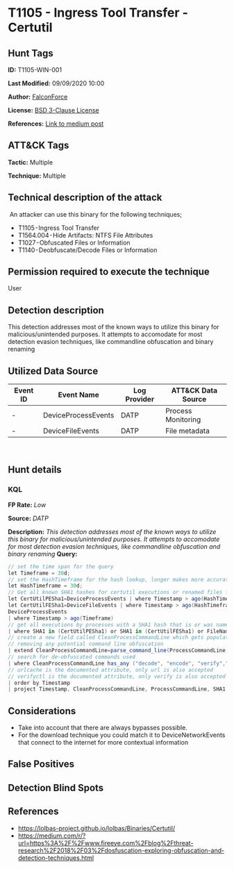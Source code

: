 # T1105 - Ingress Tool Transfer - Certutil

## Hunt Tags

**ID:** T1105-WIN-001

**Last Modified:** 09/09/2020 10:00

**Author:** [FalconForce](https://falconforce.nl/)

**License:** [BSD 3-Clause License](https://github.com/FalconForceTeam/FalconFriday/blob/master/LICENSE)

**References:** [Link to medium post](https://medium.com/falconforce/falconfriday-detecting-certutil-and-suspicious-code-compilation-0xff02-cfe8fb5e159e?source=friends_link&sk=3c63b684a2f6a203d8627554cec9a628)

## ATT&CK Tags

**Tactic:** Multiple

**Technique:** Multiple
​
## Technical description of the attack
​
An attacker can use this binary for the following techniques;
* T1105 - Ingress Tool Transfer
* T1564.004 - Hide Artifacts: NTFS File Attributes
* T1027 - Obfuscated Files or Information
* T1140 - Deobfuscate/Decode Files or Information

## Permission required to execute the technique

User

## Detection description

This detection addresses most of the known ways to utilize this binary for malicious/unintended purposes. It attempts to accomodate for most detection evasion techniques, like commandline obfuscation and binary renaming

## Utilized Data Source

| Event ID | Event Name | Log Provider | ATT&CK Data Source |
|---------|---------|----------|---------|
| - | DeviceProcessEvents | DATP | Process Monitoring |
| - | DeviceFileEvents | DATP | File metadata |
​
## Hunt details

### KQL

**FP Rate:** *Low*

**Source:** *DATP*

**Description:** *This detection addresses most of the known ways to utilize this binary for malicious/unintended purposes. It attempts to accomodate for most detection evasion techniques, like commandline obfuscation and binary renaming*
**Query:**

```C#
// set the time span for the query
let Timeframe = 30d;
// set the HashTimeframe for the hash lookup, longer makes more accurate but obviously also more resource intensive
let HashTimeframe = 30d;
// Get all known SHA1 hashes for certutil executions or renamed files formerly named certutil
let CertUtilPESha1=DeviceProcessEvents | where Timestamp > ago(HashTimeframe)| where FileName contains "certutil" | summarize sha1=make_set(SHA1);
let CertUtilFESha1=DeviceFileEvents | where Timestamp > ago(HashTimeframe)| where PreviousFileName contains "certutil" or FileName contains "certutil" | summarize sha1=make_set(SHA1);
DeviceProcessEvents
| where Timestamp > ago(Timeframe)
// get all executions by processes with a SHA1 hash that is or was named certutil
| where SHA1 in (CertUtilPESha1) or SHA1 in (CertUtilFESha1) or FileName =~ "certutil.exe" or ProcessCommandLine has_any ("certutil")
// create a new field called CleanProcessCommandLine which gets populated with the value of ProcessCommandLine as Windows parses it for execution, 
// removing any potential command line obfuscation 
| extend CleanProcessCommandLine=parse_command_line(ProcessCommandLine, "windows")
// search for de-obfuscated commands used 
| where CleanProcessCommandLine has_any ("decode", "encode", "verify","url") 
// urlcache is the documented attribute, only url is also accepted
// verifyctl is the documented attribute, only verify is also accepted
| order by Timestamp
| project Timestamp, CleanProcessCommandLine, ProcessCommandLine, SHA1
```

## Considerations

* Take into account that there are always bypasses possible. 
* For the download technique you could match it to DeviceNetworkEvents that connect to the internet for more contextual information

## False Positives

## Detection Blind Spots

## References

* https://lolbas-project.github.io/lolbas/Binaries/Certutil/
* https://medium.com/r/?url=https%3A%2F%2Fwww.fireeye.com%2Fblog%2Fthreat-research%2F2018%2F03%2Fdosfuscation-exploring-obfuscation-and-detection-techniques.html
